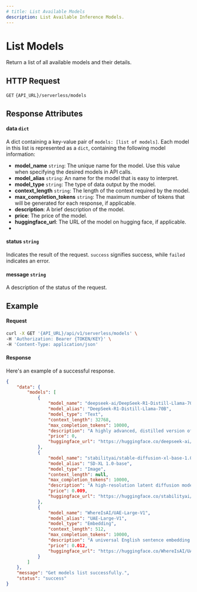 ```yaml
---
# title: List Available Models
description: List Available Inference Models.
---
```


# List Models

Return a list of all available models and their details. 

## HTTP Request

`GET` `{API_URL}/serverless/models`

## Response Attributes

#### data `dict`

A dict containing a key-value pair of `models: [list of models]`. Each model in this list is represented as a `dict`, 
containing the following model information: 

- **model_name** `string`: The unique name for the model. Use this value when specifying the desired models in API calls.
- **model_alias** `string`: An name for the model that is easy to interpret. 
- **model_type** `string`: The type of data output by the model. 
- **context_length** `string`: The length of the context required by the model.
- **max_completion_tokens** `string`: The maximum number of tokens that will be generated for each response, if applicable.
- **description**: A brief description of the model.
- **price**: The price of the model.
- **huggingface_url**: The URL of the model on hugging face, if applicable.
- 
#### status `string`

Indicates the result of the request. `success` signifies success, while `failed` indicates an error.

#### message `string`

A description of the status of the request.

## Example

#### Request

```bash
curl -X GET '{API_URL}/api/v1/serverless/models' \
-H 'Authorization: Bearer {TOKEN/KEY}' \
-H 'Content-Type: application/json'
```

#### Response

Here's an example of a successful response. 

```json
{
    "data": {
        "models": [
            {
                "model_name": "deepseek-ai/DeepSeek-R1-Distill-Llama-70B",
                "model_alias": "DeepSeek-R1-Distill-Llama-70B",
                "model_type": "Text",
                "context_length": 32768,
                "max_completion_tokens": 10000,
                "description": "A highly advanced, distilled version of the LLaMA 70B model developed by DeepSeek, optimized for efficiency and performance",
                "price": 0,
                "huggingface_url": "https://huggingface.co/deepseek-ai/DeepSeek-R1-Distill-Llama-70B"
            },
            {
                "model_name": "stabilityai/stable-diffusion-xl-base-1.0",
                "model_alias": "SD-XL 1.0-base",
                "model_type": "Image",
                "context_length": null,
                "max_completion_tokens": 10000,
                "description": "A high-resolution latent diffusion model designed for generating detailed and high-quality images",
                "price": 0.009,
                "huggingface_url": "https://huggingface.co/stabilityai/stable-diffusion-xl-base-1.0"
            },
            {
                "model_name": "WhereIsAI/UAE-Large-V1",
                "model_alias": "UAE-Large-V1",
                "model_type": "Embedding",
                "context_length": 512,
                "max_completion_tokens": 10000,
                "description": "A universal English sentence embedding model by WhereIsAI with 1024-dim embeddings and 512 context length support",
                "price": 0.012,
                "huggingface_url": "https://huggingface.co/WhereIsAI/UAE-Large-V1"
            }
        ]
    },
    "message": "Get models list successfully.",
    "status": "success"
}
```
